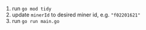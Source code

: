 1. run `go mod tidy`
2. update `minerId` to desired miner id, e.g. `"f02201621"`
3. run `go run main.go`

